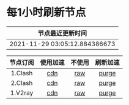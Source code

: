 # 每1小时刷新节点

|节点最近更新时间|
| :----: |
|2021-11-29 03:05:12.884386673|

|节点订阅|使用加速|不使用|刷新加速|
| :----: | :----: | :----: | :----: |
|1.Clash|[cdn](https://cdn.jsdelivr.net/gh/some6508/all@master/c)|[raw](https://raw.githubusercontent.com/some6508/all/master/c)|[purge](https://purge.jsdelivr.net/gh/some6508/all@master/c)
|2.Clash|[cdn](https://cdn.jsdelivr.net/gh/some6508/all@master/c2)|[raw](https://raw.githubusercontent.com/some6508/all/master/c2)|[purge](https://purge.jsdelivr.net/gh/some6508/all@master/c2)
|1.V2ray|[cdn](https://cdn.jsdelivr.net/gh/some6508/all@master/v)|[raw](https://raw.githubusercontent.com/some6508/all/master/v)|[purge](https://purge.jsdelivr.net/gh/some6508/all@master/v)
